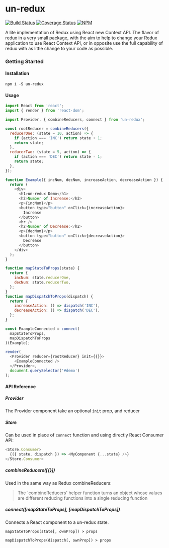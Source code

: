 # un-redux

[![Build Status](https://travis-ci.org/Lolobstant/un-redux.svg?branch=master)](https://travis-ci.org/Lolobstant/un-redux)
[![Coverage Status](https://coveralls.io/repos/github/Lolobstant/un-redux/badge.svg)](https://coveralls.io/github/Lolobstant/un-redux)
[![NPM](https://img.shields.io/npm/v/un-redux.svg)](https://www.npmjs.com/package/un-redux)

A lite implementation of Redux using React new Context API.
The flavor of redux in a very small package, with the aim to help to change your Redux application to use React Context API, or in opposite use the full capability of redux with as little change to your code as possible.

### Getting Started

#### Installation

`npm i -S un-redux`

#### Usage

```js
import React from 'react';
import { render } from 'react-dom';

import Provider, { combineReducers, connect } from 'un-redux';

const rootReducer = combineReducers({
  reducerOne: (state = 10, action) => {
    if (action === 'INC') return state + 1;
    return state;
  },
  reducerTwo: (state = 5, action) => {
    if (action === 'DEC') return state - 1;
    return state;
  },
});

function Example({ incNum, decNum, increaseAction, decreaseAction }) {
  return (
    <div>
      <h1>un-redux Demo</h1>
      <h2>Number of Increase:</h2>
      <p>{incNum}</p>
      <button type="button" onClick={increaseAction}>
        Increase
      </button>
      <hr />
      <h2>Number of Decrease:</h2>
      <p>{decNum}</p>
      <button type="button" onClick={decreaseAction}>
        Decrease
      </button>
    </div>
  );
}

function mapStateToProps(state) {
  return {
    incNum: state.reducerOne,
    decNum: state.reducerTwo,
  };
}
function mapDispatchToProps(dispatch) {
  return {
    increaseAction: () => dispatch('INC'),
    decreaseAction: () => dispatch('DEC'),
  };
}

const ExampleConnected = connect(
  mapStateToProps,
  mapDispatchToProps
)(Example);

render(
  <Provider reducer={rootReducer} init={{}}>
    <ExampleConnected />
  </Provider>,
  document.querySelector('#demo')
);
```

#### API Reference

##### Provider

The Provider component take an optional `init` prop, and reducer

##### Store

Can be used in place of `connect` function and using directly React Consumer API:

```js
<Store.Consumer>
  {({ state, dispatch }) => <MyComponent {...state} />}
</Store.Consumer>
```

##### combineReducers([{}])

Used in the same way as Redux combineReducers:

> The `combineReducers' helper function turns an object whose values are different reducing functions into a single reducing function

##### connect([mapStateToProps], [mapDispatchToProps])

Connects a React component to a un-redux state.

`mapStateToProps(state[, ownProp]) > props`

`mapDispatchToProps(dispatch[, ownProp]) > props`

